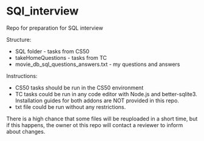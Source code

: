 # SQl_interview
Repo for preparation for SQL interview

Structure:
- SQL folder - tasks from CS50
- takeHomeQuestions - tasks from TC
- movie_db_sql_questions_answers.txt - my questions and answers

Instructions:
- CS50 tasks should be run in the CS50 environment
- TC tasks could be run in any code editor with Node.js and better-sqlite3.
  Installation guides for both addons are NOT provided in this repo.
- txt file could be run without any restrictions.

There is a high chance that some files will be reuploaded in a short time, but if this happens, the owner ot this repo will contact a reviewer to inform about changes. 
